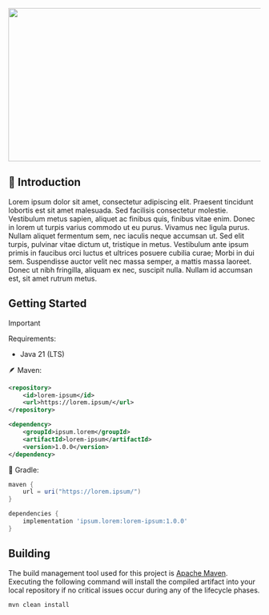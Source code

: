 <p align="center">  
    <img src="https://i.imgur.com/SL6evf0.png" width=1012 height=306>    
</p>

## 🔰 Introduction

Lorem ipsum dolor sit amet, consectetur adipiscing elit. Praesent tincidunt lobortis est sit amet malesuada. Sed facilisis consectetur molestie. Vestibulum metus sapien, aliquet ac finibus quis, finibus vitae enim. Donec in lorem ut turpis varius commodo ut eu purus. Vivamus nec ligula purus. Nullam aliquet fermentum sem, nec iaculis neque accumsan ut. Sed elit turpis, pulvinar vitae dictum ut, tristique in metus. Vestibulum ante ipsum primis in faucibus orci luctus et ultrices posuere cubilia curae; Morbi in dui sem. Suspendisse auctor velit nec massa semper, a mattis massa laoreet. Donec ut nibh fringilla, aliquam ex nec, suscipit nulla. Nullam id accumsan est, sit amet rutrum metus.

## Getting Started

> [!IMPORTANT]
> Requirements:
> - Java 21 (LTS)

🪶 Maven:
```xml
<repository>
    <id>lorem-ipsum</id>
    <url>https://lorem.ipsum/</url>
</repository>
```

```xml
<dependency>
    <groupId>ipsum.lorem</groupId>
    <artifactId>lorem-ipsum</artifactId>
    <version>1.0.0</version>
</dependency>
```

🐘 Gradle:
```groovy
maven {         
    url = uri("https://lorem.ipsum/")
}
```

```groovy
dependencies {
    implementation 'ipsum.lorem:lorem-ipsum:1.0.0'
}
```

## Building
The build management tool used for this project is [Apache Maven](https://maven.apache.org/). Executing the following command will install the compiled artifact into your local repository if no critical issues occur during any of the lifecycle phases.
```
mvn clean install
```
